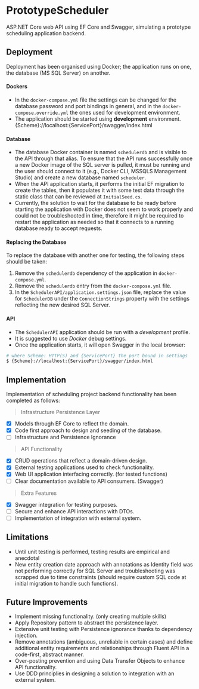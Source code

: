 # PrototypeScheduler

ASP.NET Core web API using EF Core and Swagger, simulating a prototype scheduling application backend.

## Deployment

Deployment has been organised using Docker; the application runs on one, the database (MS SQL Server) on another.

#### Dockers

- In the `docker-compose.yml` file the settings can be changed for the database password and port bindings in general, and in the `docker-compose.override.yml` the ones used for development environment.
- The application should be started using **development** environment.
  {Scheme}://localhost:{ServicePort}/swagger/index.html

#### Database

- The database Docker container is named `schedulerdb` and is visible to the API through that alias. To ensure that the API runs successfully once a new Docker image of the SQL server is pulled, it must be running and the user should connect to it (e.g., Docker CLI, MSSQLS Management Studio) and create a new database named `scheduler`.
- When the API application starts, it performs the initial EF migration to create the tables, then it populates it with some test data through the static class that can be reviewed at `InitialSeed.cs`.
- Currently, the solution to wait for the database to be ready before starting the application with Docker does not seem to work properly and could not be troubleshooted in time, therefore it might be required to restart the application as needed so that it connects to a running database ready to accept requests.

#### Replacing the Database

To replace the database with another one for testing, the following steps should be taken:

1. Remove the `schedulerdb` dependency of the application in `docker-compose.yml`.
2. Remove the `schedulerdb` entry from the `docker-compose.yml` file.
3. In the `SchedulerAPI/application.settings.json` file, replace the value for `SchedulerDB` under the `ConnectionStrings` property with the settings reflecting the new desired SQL Server.

#### API

- The `SchedulerAPI` application should be run with a _development_ profile.
- It is suggested to use _Docker_ debug settings.
- Once the application starts, it will open Swagger in the local browser:

```bash
# where Scheme: HTTP(S) and {ServicePort} the port bound in settings
$ {Scheme}://localhost:{ServicePort}/swagger/index.html
```

## Implementation

Implementation of scheduling project backend functionality has been completed as follows:

> Infrastructure Persistence Layer

- [x] Models through EF Core to reflect the domain.
- [x] Code first approach to design and seeding of the database.
- [ ] Infrastructure and Persistence Ignorance

> API Functionality

- [x] CRUD operations that reflect a domain-driven design.
- [x] External testing applications used to check functionality.
- [x] Web UI application interfacing correctly. (for tested functions)
- [ ] Clear documentation available to API consumers. (Swagger)

> Extra Features

- [x] Swagger integration for testing purposes.
- [ ] Secure and enhance API interactions with DTOs.
- [ ] Implementation of integration with external system.

## Limitations

- Until unit testing is performed, testing results are empirical and anecdotal
- New entity creation date approach with annotations as Identity field was not performing correctly for SQL Server and troubleshooting was scrapped due to time constraints (should require custom SQL code at initial migration to handle such functions).

## Future Improvements

- Implement missing functionality. (only creating multiple skills)
- Apply Repository pattern to abstract the persistence layer.
- Extensive unit testing with Persistence ignorance thanks to dependency injection.
- Remove annotations (ambiguous, unreliable in certain cases) and define additional entity requirements and relationships through Fluent API in a code-first, abstract manner.
- Over-posting prevention and using Data Transfer Objects to enhance API functionality.
- Use DDD principlies in designing a solution to integration with an external system.
